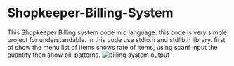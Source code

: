 
# Shopkeeper-Billing-System
This Shopkeeper Billing system code in c language. this code is very simple project for understandable. In this code use stdio.h and stdlib.h library.
first of show the menu list of items shows rate of items, using scanf input the quantity then show bill patterns.
![billing system output](https://user-images.githubusercontent.com/96064040/150170689-1cd478ce-d8ff-4f76-9947-0b730666ddef.png)

